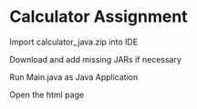 # Calculator Assignment

Import calculator_java.zip into IDE

Download and add missing JARs if necessary

Run Main.java as Java Application

Open the html page